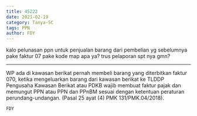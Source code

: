 ```yaml
---
title: 45222
date: 2021-02-19
category: Tanya-SC
tags: PPN
author: FDY
---
```


kalo pelunasan ppn untuk penjualan barang dari pembelian yg sebelumnya pake faktur 07 pake kode map apa ya? trus pelaporan spt nya gmn?

---

WP ada di kawasan berikat pernah membeli barang yang diterbitkan faktur 070, ketika mengeluarkan barang dari kawasan berikat ke TLDDP Pengusaha Kawasan Berikat atau PDKB wajib membuat faktur pajak dan memungut PPN atau PPN dan PPnBM sesuai dengan ketentuan peraturan perundang-undangan. (Pasal 25 ayat (4) PMK 131/PMK.04/2018).

`FDY`
